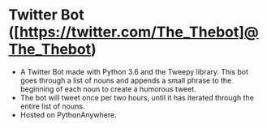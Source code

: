 # Twitter Bot ([https://twitter.com/The_Thebot]@The_Thebot)

- A Twitter Bot made with Python 3.6 and the Tweepy library. This bot goes through a list of nouns and appends a small phrase to the beginning of each noun to create a humorous tweet. 
- The bot will tweet once per two hours, until it has iterated through the entire list of nouns.
- Hosted on PythonAnywhere.

